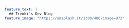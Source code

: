 ```yaml
---
feature_text: |
  ## Trenki's Dev Blog
feature_image: "https://unsplash.it/1300/400?image=972"
---
```


